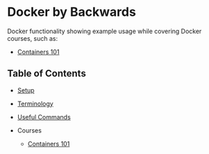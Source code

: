 # Docker by Backwards

Docker functionality showing example usage while covering Docker courses, such as:

- [Containers 101](https://www.udemy.com/containers-101)

## Table of Contents

- [Setup](docs/setup.md)

- [Terminology](docs/terminology.md)
  
- [Useful Commands](docs/commands.md)

- Courses

  - [Containers 101](containers-101/README.md)